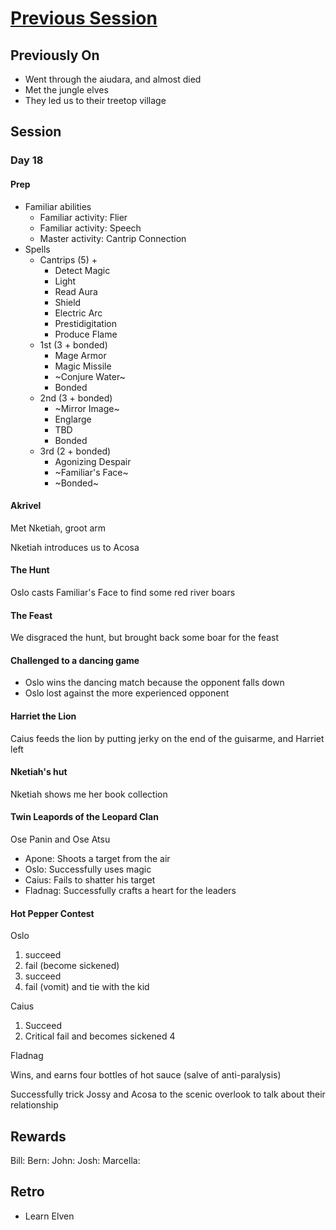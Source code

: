 # [Previous Session](./2020-10-14.md)

## Previously On

- Went through the aiudara, and almost died
- Met the jungle elves
- They led us to their treetop village

## Session

### Day 18

#### Prep

- Familiar abilities
  - Familiar activity: Flier
  - Familiar activity: Speech
  - Master activity: Cantrip Connection
- Spells
  - Cantrips (5) +
    - Detect Magic
    - Light
    - Read Aura
    - Shield
    - Electric Arc
    - Prestidigitation
    - Produce Flame
  - 1st (3 + bonded)
    - Mage Armor
    - Magic Missile
    - ~Conjure Water~
    - Bonded
  - 2nd (3 + bonded)
    - ~Mirror Image~
    - Englarge
    - TBD
    - Bonded
  - 3rd (2 + bonded)
    - Agonizing Despair
    - ~Familiar's Face~
    - ~Bonded~

#### Akrivel

Met Nketiah, groot arm

Nketiah introduces us to Acosa

#### The Hunt

Oslo casts Familiar's Face to find some red river boars

#### The Feast

We disgraced the hunt, but brought back some boar for the feast

#### Challenged to a dancing game

- Oslo wins the dancing match because the opponent falls down
- Oslo lost against the more experienced opponent

#### Harriet the Lion

Caius feeds the lion by putting jerky on the end of the guisarme, and Harriet left

#### Nketiah's hut

Nketiah shows me her book collection

#### Twin Leapords of the Leopard Clan

Ose Panin and Ose Atsu

- Apone: Shoots a target from the air
- Oslo: Successfully uses magic
- Caius: Fails to shatter his target
- Fladnag: Successfully crafts a heart for the leaders

#### Hot Pepper Contest

Oslo

1. succeed
1. fail (become sickened)
1. succeed
1. fail (vomit) and tie with the kid

Caius

1. Succeed
1. Critical fail and becomes sickened 4

Fladnag

Wins, and earns four bottles of hot sauce (salve of anti-paralysis)

Successfully trick Jossy and Acosa to the scenic overlook to talk about their relationship

## Rewards

Bill:
Bern:
John:
Josh:
Marcella:

## Retro

- Learn Elven
